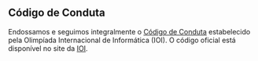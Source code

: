## Código de Conduta
Endossamos e seguimos integralmente o [Código de Conduta](https://ioinformatics.org/) estabelecido pela Olimpíada Internacional de Informática (IOI). O código oficial está disponível no site da [IOI](https://ioinformatics.org/).